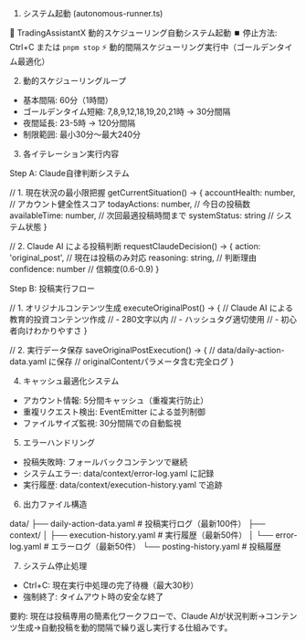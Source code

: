 1. システム起動 (autonomous-runner.ts)

  🚀 TradingAssistantX 動的スケジューリング自動システム起動
  ⏹️  停止方法: Ctrl+C または `pnpm stop`
  ⚡ 動的間隔スケジューリング実行中（ゴールデンタイム最適化）

  2. 動的スケジューリングループ

  - 基本間隔: 60分（1時間）
  - ゴールデンタイム短縮: 7,8,9,12,18,19,20,21時 → 30分間隔
  - 夜間延長: 23-5時 → 120分間隔
  - 制限範囲: 最小30分〜最大240分

  3. 各イテレーション実行内容

  Step A: Claude自律判断システム

  // 1. 現在状況の最小限把握
  getCurrentSituation() → {
    accountHealth: number,    // アカウント健全性スコア
    todayActions: number,     // 今日の投稿数
    availableTime: number,    // 次回最適投稿時間まで
    systemStatus: string      // システム状態
  }

  // 2. Claude AI による投稿判断
  requestClaudeDecision() → {
    action: 'original_post',  // 現在は投稿のみ対応
    reasoning: string,        // 判断理由
    confidence: number        // 信頼度(0.6-0.9)
  }

  Step B: 投稿実行フロー

  // 1. オリジナルコンテンツ生成
  executeOriginalPost() → {
    // Claude AI による教育的投資コンテンツ作成
    // - 280文字以内
    // - ハッシュタグ適切使用
    // - 初心者向けわかりやすさ
  }

  // 2. 実行データ保存
  saveOriginalPostExecution() → {
    // data/daily-action-data.yaml に保存
    // originalContentパラメータ含む完全ログ
  }

  4. キャッシュ最適化システム

  - アカウント情報: 5分間キャッシュ（重複実行防止）
  - 重複リクエスト検出: EventEmitter による並列制御
  - ファイルサイズ監視: 30分間隔での自動監視

  5. エラーハンドリング

  - 投稿失敗時: フォールバックコンテンツで継続
  - システムエラー: data/context/error-log.yaml に記録
  - 実行履歴: data/context/execution-history.yaml で追跡

  6. 出力ファイル構造

  data/
  ├── daily-action-data.yaml     # 投稿実行ログ（最新100件）
  ├── context/
  │   ├── execution-history.yaml # 実行履歴（最新50件）
  │   └── error-log.yaml         # エラーログ（最新50件）
  └── posting-history.yaml       # 投稿履歴

  7. システム停止処理

  - Ctrl+C: 現在実行中処理の完了待機（最大30秒）
  - 強制終了: タイムアウト時の安全な終了

  要約: 現在は投稿専用の簡素化ワークフローで、Claude
  AIが状況判断→コンテンツ生成→自動投稿を動的間隔で繰り返し実行する仕組みです。